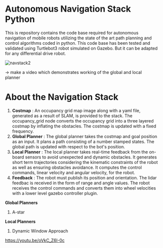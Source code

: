 # Autonomous Navigation Stack Python

This is repository contains the code base required for autonomous navigation of mobile robots utilizing the state of the art path planning and control algorithms coded in python. This code base has been tested and validated using Turtlebot3 robot simulated on Gazebo. But it can be adapted for any differential drive robot.

![navstack2](https://github.com/user-attachments/assets/b99a608c-9f4b-45a3-9a3d-6879694a94dd)

-> make a video which demonstrates working of the global and local planner

# About the Navigation Stack

1) **Costmap** : An occupancy grid map image along with a yaml file, generated as a result of SLAM, is provided to the stack. The occupancy_grid node converts the occupancy grid into a three layered costmap by inflating the obstacles. The costmap is updated with a fixed frequency.
2) **Global Planner** : The global planner takes the costmap and goal position as an input. It plans a path consisting of a number stamped states. The global path is updated with respect to the bot's position.
3) **Local Planner** : The local planner takes real-time feedback from the on-board sensors to avoid unexpected and dynamic obstacles. It generates short term trajectories considering the kinematic constraints of the robot as well as ensuring obstacles avoidance. It computes the control commands, linear velocity and angular velocity, for the robot.
4) **Feedback** : The robot must publish its position and orientation. The lidar feedbac is received in the form of range and angle values. The robot receives the control commands and converts them into wheel velocities with a lower level gazebo controller plugin.

**Global Planners**
1) A-star

**Local Planners**
1) Dynamic Window Approach

https://youtu.be/oVkC_Z6I-0c
